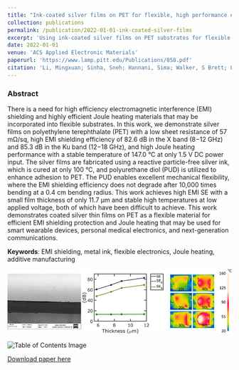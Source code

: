 ```yaml
---
title: "Ink-coated silver films on PET for flexible, high performance electromagnetic interference shielding and Joule heating"
collection: publications
permalink: /publication/2022-01-01-ink-coated-silver-films
excerpt: 'Using ink-coated silver films on PET substrates for flexible EMI shielding and Joule heating.'
date: 2022-01-01
venue: 'ACS Applied Electronic Materials'
paperurl: 'https://www.lamp.pitt.edu/Publications/058.pdf'
citation: 'Li, Mingxuan; Sinha, Sneh; Hannani, Sima; Walker, S Brett; LeMieux, Melbs; Leu, Paul W. (2022). &quot;Ink-coated silver films on PET for flexible, high performance electromagnetic interference shielding and Joule heating.&quot; <i>ACS Applied Electronic Materials</i>. 5(1): 173-180.'
---
```

### Abstract

There is a need for high efficiency electromagnetic interference (EMI) shielding and highly efficient Joule heating materials that may be incorporated into flexible substrates. In this work, we demonstrate silver films on polyethylene terephthalate (PET) with a low sheet resistance of 57 mΩ/sq, high EMI shielding efficiency of 82.6 dB in the X band (8−12 GHz) and 85.3 dB in the Ku band (12−18 GHz), and high Joule heating performance with a stable temperature of 147.0 °C at only 1.5 V DC power input. The silver films are fabricated using a reactive particle-free silver ink, which is cured at only 100 °C, and polyurethane diol (PUD) is utilized to enhance adhesion to PET. The PUD enables excellent mechanical flexibility, where the EMI shielding efficiency does not degrade after 10,000 times bending at a 0.4 cm bending radius. This work achieves high EMI SE with a small film thickness of only 11.7 μm and stable high temperatures at low applied voltage, both of which have been difficult to achieve. This work demonstrates coated silver thin films on PET as a flexible material for efficient EMI shielding protection and Joule heating that may be used for smart wearable devices, personal medical electronics, and next-generation communications.

**Keywords**: EMI shielding, metal ink, flexible electronics, Joule heating, additive manufacturing

![Table of Contents Image](/images/2022-01-01-TOC.jpg)

![Table of Contents Image](/images/2022-01-01-TOC2.jpg)

[Download paper here](https://www.lamp.pitt.edu/Publications/058.pdf)

<!-- Recommended citation: Li, Mingxuan; Sinha, Sneh; Hannani, Sima; Walker, S Brett; LeMieux, Melbs; Leu, Paul W. (2022). "Ink-coated silver films on PET for flexible, high performance electromagnetic interference shielding and Joule heating." <i>ACS Applied Electronic Materials</i>. 5(1): 173-180. -->